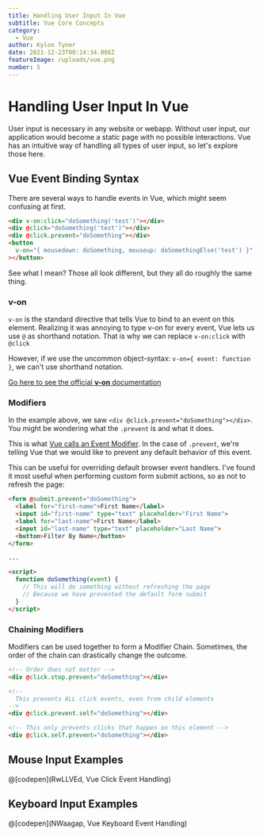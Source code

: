 ```yaml
---
title: Handling User Input In Vue
subtitle: Vue Core Concepts
category:
  - Vue
author: Kylon Tyner
date: 2021-12-23T00:14:34.086Z
featureImage: /uploads/vue.png
number: 5
---
```

# Handling User Input In Vue

User input is necessary in any website or webapp. Without user input, our application would become a static page with no possible interactions. Vue has an intuitive way of handling all types of user input, so let's explore those here.

## Vue Event Binding Syntax

There are several ways to handle events in Vue, which might seem confusing at first.

```html
<div v-on:click="doSomething('test')"></div>
<div @click="doSomething('test')"></div>
<div @click.prevent="doSomething"></div>
<button 
  v-on="{ mousedown: doSomething, mouseup: doSomethingElse('test') }"
></button>
```

See what I mean? Those all look different, but they all do roughly the same thing.

### v-on

`v-on` is the standard directive that tells Vue to bind to an event on this element. Realizing it was annoying to type v-on for every event, Vue lets us use `@` as shorthand notation. That is why we can replace `v-on:click` with `@click`

However, if we use the uncommon object-syntax: `v-on={ event: function }`, we can't use shorthand notation.

[Go here to see the official **v-on** documentation](https://v3.vuejs.org/api/directives.html#v-on)

### Modifiers

In the example above, we saw `<div @click.prevent="doSomething"></div>`. You might be wondering what the `.prevent` is and what it does.

This is what [Vue calls an Event Modifier](https://vuejs.org/v2/guide/events.html#Event-Modifiers). In the case of `.prevent`, we're telling Vue that we would like to prevent any default behavior of this event.

This can be useful for overriding default browser event handlers. I've found it most useful when performing custom form submit actions, so as not to refresh the page:

```html
<form @submit.prevent="doSomething">
  <label for="first-name">First Name</label>
  <input id="first-name" type="text" placeholder="First Name">
  <label for="last-name">First Name</label>
  <input id="last-name" type="text" placeholder="Last Name">
  <button>Filter By Name</button>
</form>

...

<script>
  function doSomething(event) {
    // This will do something without refreshing the page
    // Because we have prevented the default form submit
  }
</script>
```

### Chaining Modifiers

Modifiers can be used together to form a Modifier Chain. Sometimes, the order of the chain can drastically change the outcome.

```html
<!-- Order does not matter -->
<div @click.stop.prevent="doSomething"></div>

<!-- 
  This prevents ALL click events, even from child elements
-->
<div @click.prevent.self="doSomething"></div>

<!-- This only prevents clicks that happen on this element -->
<div @click.self.prevent="doSomething"></div>
```

## Mouse Input Examples

@[codepen](RwLLVEd, Vue Click Event Handling)

## Keyboard Input Examples

@[codepen](NWaagap, Vue Keyboard Event Handling)